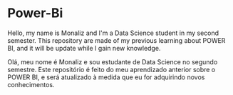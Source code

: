 # Power-Bi

Hello, my name is Monaliz and I'm a Data Science student in my second semester. 
This repository are made of my previous learning about POWER BI, and it will be update while I gain new knowledge. 

Olá, meu nome é Monaliz e sou estudante de Data Science no segundo semestre.
Este repositório é feito do meu aprendizado anterior sobre o POWER BI, e será atualizado à medida que eu for adquirindo novos conhecimentos.
